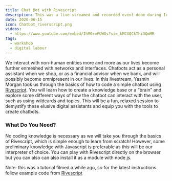 ```yaml
---
title: Chat Bot with Rivescript
description: This was a live-streamed and recorded event done during In-grid's residency with Arebyte Gallery. 
date: 2020-06-15
icon: Chatbot_riverscript.png
videos:
  - https://www.youtube.com/embed/IhM0rmFUWGs?si=_kMCXQCkThi3QmMR
tags:
  - workshop
  - digital labour
---
```

    
We interact with non-human entities more and more as our lives become further enmeshed with networks and interfaces. Chatbots act as a personal assistant when we shop, or as a financial advisor when we bank, and will possibly become omnipresent in our lives. In this livestream, Yasmin Morgan took us through the basics of how to code a simple chatbot using [Rivescript](https://www.rivescript.com/). You will learn how to create a knowledge base or a “brain” and explore some different ways of how the chatbot can interact with the user, such as using wildcards and topics. This will be a fun, relaxed session to demystify these elusive digital assistants and equip you with the tools to create chatbots.
    
### What Do You Need?

No coding knowledge is necessary as we will take you through the basics of Rivescript, which is simple enough to learn from scratch! However, some preliminary knowledge with Javascript is preferable as this will be our interpreter of choice. You can play with Rivescript directly on the browser but you can also can also install it as a module with node.js.

Note: this was a tutorial filmed a while ago, so for the latest instructions follow example code from [Rivescript](https://www.rivescript.com/)

